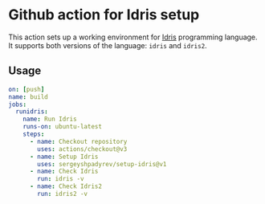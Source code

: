 # Github action for Idris setup 

This action sets up a working environment for [Idris](https://www.idris-lang.org/) programming language. <br/>
It supports both versions of the language: `idris` and `idris2`.

## Usage
```yaml
on: [push]
name: build
jobs:
  runidris:
    name: Run Idris
    runs-on: ubuntu-latest
    steps:
      - name: Checkout repository
        uses: actions/checkout@v3
      - name: Setup Idris
        uses: sergeyshpadyrev/setup-idris@v1
      - name: Check Idris
        run: idris -v
      - name: Check Idris2
        run: idris2 -v
```
